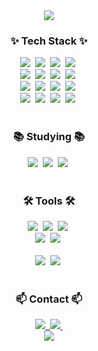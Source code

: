 <!--타이틀 부분-->
<div align="center">
  <img src="https://capsule-render.vercel.app/api?type=soft&color=auto&height=150&section=header&text=minluna%20Github&fontSize=90" />
</div>

<!--내용 부분-->
<h3 align="center">✨ Tech Stack ✨</h3>
<div align="center">
  <img src="https://img.shields.io/badge/react-20232a.svg?style=for-the-badge&logo=react&logoColor=61DAFB" />&nbsp
  <img src="https://img.shields.io/badge/javascript-F7DF1E.svg?style=for-the-badge&logo=javascript&logoColor=20232a" />&nbsp
  <img src="https://img.shields.io/badge/html5-E34F26.svg?style=for-the-badge&logo=html5&logoColor=white" />&nbsp
  <img src="https://img.shields.io/badge/css3-1572B6.svg?style=for-the-badge&logo=css3&logoColor=white" />&nbsp
</div>

<div align="center">
  <img src="https://img.shields.io/badge/next-20632a.svg?style=for-the-badge&logo=next.js&logoColor=61DAFB" />&nbsp
  <img src="https://img.shields.io/badge/express-FED31E.svg?style=for-the-badge&logo=express&logoColor=20232a" />&nbsp
  <img src="https://img.shields.io/badge/mongoDB-9F632a.svg?style=for-the-badge&logo=mongodb&logoColor=61DAFB" />&nbsp
  <img src="https://img.shields.io/badge/mySQL-B7D31E.svg?style=for-the-badge&logo=mysql&logoColor=20232a" />&nbsp
</div>

<div align="center">
  <img src="https://img.shields.io/badge/python-3670A0?style=for-the-badge&logo=python&logoColor=ffdd54" />&nbsp
  <img src="https://img.shields.io/badge/pandas-150458.svg?style=for-the-badge&logo=pandas&logoColor=white" />&nbsp
  <img src="https://img.shields.io/badge/numpy-4d77cf.svg?style=for-the-badge&logo=numpy&logoColor=white" />&nbsp
  <img src="https://img.shields.io/badge/Matplotlib-11557c.svg?style=for-the-badge&logo=Matplotlib&logoColor=white" />&nbsp
</div>

<div align="center">
  <img src="https://img.shields.io/badge/Linux-8670A0?style=for-the-badge&logo=linux&logoColor=ffdd54" />&nbsp
  <img src="https://img.shields.io/badge/AWS-C50458.svg?style=for-the-badge&logo=aws&logoColor=white" />&nbsp
  <img src="https://img.shields.io/badge/VMware-0d77cf.svg?style=for-the-badge&logo=vmware&logoColor=white" />&nbsp
  <img src="https://img.shields.io/badge/Docker-E1557c.svg?style=for-the-badge&logo=docker&logoColor=white" />&nbsp
</div>

<br>

<h3 align="center">📚 Studying 📚</h3>
<div align="center">
  <img src="https://img.shields.io/badge/typescript-007ACC.svg?style=for-the-badge&logo=typescript&logoColor=white" />&nbsp
  <img src="https://img.shields.io/badge/Java-FF4154?style=for-the-badge&logo=java&logoColor=white" />&nbsp
  <img src="https://img.shields.io/badge/Spring-3578E5?style=for-the-badge&logo=spring&logoColor=white" />&nbsp
</div>

<br>

<h3 align="center">🛠 Tools 🛠</h3>
<div align="center">
  <img src="https://img.shields.io/badge/git-F05033.svg?style=for-the-badge&logo=git&logoColor=white" />&nbsp
  <img src="https://img.shields.io/badge/github-181717.svg?style=for-the-badge&logo=github&logoColor=white" />&nbsp
  <img src="https://img.shields.io/badge/Notion-F3F3F3.svg?style=for-the-badge&logo=notion&logoColor=black" />&nbsp
</div>

<div align="center">
  <img src="https://img.shields.io/badge/postman-08253c.svg?style=for-the-badge&logo=postman&logoColor=37abff" />&nbsp
  <img src="https://img.shields.io/badge/figma-F24E1E.svg?style=for-the-badge&logo=figma&logoColor=white" />&nbsp
</div>

<br>

<div align="center">
  <img src="https://img.shields.io/badge/VSCode-2C2C32.svg?style=for-the-badge&logo=visual-studio-code&logoColor=22ABF3" />&nbsp
  <img src="https://img.shields.io/badge/intelliJ-2C2C32.svg?style=for-the-badge&logo=IntelliJIdea&logoColor=F37726" />&nbsp
</div>

<br>

<h3 align="center">📫 Contact 📫</h3>
<div align="center">
  <a href="https://velog.io/@luna_0219">
    <img src="https://img.shields.io/badge/Velog-1EBC8F?style=for-the-badge&logo=velog&logoColor=white" />&nbsp
  </a>
  <a href="mailto:znddiqjwjs@gmail.com">
    <img
      src="https://img.shields.io/badge/znddiqjwjs@gmail.com-D14836?style=for-the-badge&logo=gmail&logoColor=white"/>&nbsp
  </a>
</div>

<!--바닥글 부분-->
<div align="center">
  <img src="https://capsule-render.vercel.app/api?type=soft&color=auto&height=150&section=footer&text=minluna%20Github&fontSize=90" />
</div>

<!--
**minluna/minluna** is a ✨ _special_ ✨ repository because its `README.md` (this file) appears on your GitHub profile.

Here are some ideas to get you started:

- 🔭 I’m currently working on ...
- 🌱 I’m currently learning ...
- 👯 I’m looking to collaborate on ...
- 🤔 I’m looking for help with ...
- 💬 Ask me about ...
- 📫 How to reach me: ...
- 😄 Pronouns: ...
- ⚡ Fun fact: ...
-->
